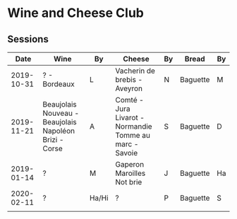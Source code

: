 # Wine and Cheese Club

## Sessions

| Date       | Wine                                                     | By | Cheese                                                    | By | Bread    | By |
|------------|----------------------------------------------------------|----|-----------------------------------------------------------|----|----------|----|
| 2019-10-31 | ? - Bordeaux                                             | L  | Vacherin de brebis - Aveyron                              | N  | Baguette | M  |
| 2019-11-21 | Beaujolais Nouveau - Beaujolais<br> Napoléon Brizi - Corse  | A  | Comté - Jura<br> Livarot - Normandie<br> Tomme au marc - Savoie | S  | Baguette | D  |
| 2019-01-14 | ?  | M  | Gaperon<br> Maroilles<br> Not brie | J  | Baguette | Ha  |
| 2020-02-11 | ?  | Ha/Hi  | ? | P  | Baguette | S  |
|            |                                                          |    |                                                           |    |          |    |
